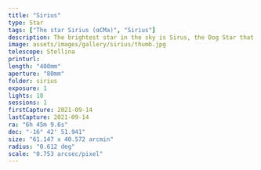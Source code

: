 ```yaml
---
title: "Sirius"
type: Star
tags: ["The star Sirius (αCMa)", "Sirius"]
description: The brightest star in the sky is Sirus, the Dog Star that brings on the Dog Days. It is actually a binar with a white dwarf that orbits every 50 years.
image: assets/images/gallery/sirius/thumb.jpg
telescope: Stellina
printurl: 
length: "400mm"
aperture: "80mm"
folder: sirius
exposure: 1
lights: 18
sessions: 1
firstCapture: 2021-09-14 
lastCapture: 2021-09-14
ra: "6h 45m 9.6s"
dec: "-16° 42' 51.941"
size: "61.147 x 40.572 arcmin"
radius: "0.612 deg"
scale: "0.753 arcsec/pixel"
---
```

